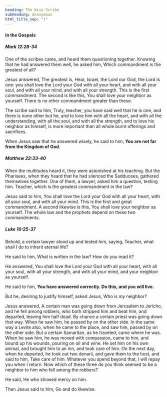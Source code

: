 ```yaml
---
heading: The Wise Scribe
subheading: Anonymous
html_title_sep: "("
---
```



#### In the Gospels

##### Mark 12:28-34

One of the scribes came, and heard them questioning together. Knowing that he
had answered them well, he asked him, Which commandment is the greatest of all?

Jesus answered, The greatest is, Hear, Israel, the Lord our God, the Lord is
one: you shall love the Lord your God with all your heart, and with all your
soul, and with all your mind, and with all your strength. This is the first
commandment. The second is like this, You shall love your neighbor as yourself.
There is no other commandment greater than these.

The scribe said to him, Truly, teacher, you have said well that he is one, and
there is none other but he, and to love him with all the heart, and with all
the understanding, with all the soul, and with all the strength, and to love
his neighbor as himself, is more important than all whole burnt offerings and
sacrifices.

When Jesus saw that he answered wisely, he said to him, **You are not far from
the Kingdom of God.**


##### Matthew 22:33-40

When the multitudes heard it, they were astonished at his teaching. But the
Pharisees, when they heard that he had silenced the Sadducees, gathered
themselves together. One of them, a lawyer, asked him a question, testing him.
Teacher, which is the greatest commandment in the law?

Jesus said to him, You shall love the Lord your God with all your heart, with
all your soul, and with all your mind. This is the first and great commandment.
A second likewise is this, You shall love your neighbor as yourself. The whole
law and the prophets depend on these two commandments.


##### Luke 10:25-37

Behold, a certain lawyer stood up and tested him, saying, Teacher, what shall I
do to inherit eternal life?

He said to him, What is written in the law? How do you read it?

He answered, You shall love the Lord your God with all your heart, with all
your soul, with all your strength, and with all your mind, and your neighbor as
yourself.

He said to him, **You have answered correctly. Do this, and you will live.**

But he, desiring to justify himself, asked Jesus, Who is my neighbor?

Jesus answered, A certain man was going down from Jerusalem to Jericho, and he
fell among robbers, who both stripped him and beat him, and departed, leaving
him half dead. By chance a certain priest was going down that way. When he saw
him, he passed by on the other side. In the same way a Levite also, when he
came to the place, and saw him, passed by on the other side. But a certain
Samaritan, as he traveled, came where he was. When he saw him, he was moved
with compassion, came to him, and bound up his wounds, pouring on oil and wine.
He set him on his own animal, and brought him to an inn, and took care of him.
On the next day, when he departed, he took out two denarii, and gave them to
the host, and said to him, Take care of him. Whatever you spend beyond that, I
will repay you when I return. Now which of these three do you think seemed to
be a neighbor to him who fell among the robbers?

He said, He who showed mercy on him.

Then Jesus said to him, Go and do likewise.
